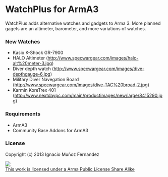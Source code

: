 ﻿WatchPlus for ArmA3
============

WatchPlus adds alternative watches and gadgets to Arma 3. More planned gagets are an altimeter, barometer, and more variations of watches.


### New Watches
- Kasio K-Shock GR-7900
- HALO Altimeter (http://www.specwargear.com/images/halo-alt%20meter-3.jpg)
- Diver depth watch (http://www.specwargear.com/images/dive-depthgauge-6.jpg)
- Military Diver Navegation Board (http://www.specwargear.com/images/dive-TAC%20broad-2.jpg)
- Karmin KoreTrex 401 (http://www.nextdaypc.com/main/productimages/new/large/8415290.jpg)

### Requirements

- ArmA3
- Community Base Addons for ArmA3


### License
Copyright (c) 2013 Ignacio Muñoz Fernandez

<a rel="license" href="http://www.bistudio.com/licenses/arma-public-license" target="_blank" >
   <img src="http://www.bistudio.com/license-icons/small/APL-SA.png" >
   <br>
   This work is licensed under a Arma Public License Share Alike
</a>

